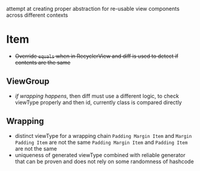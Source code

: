 attempt at creating proper abstraction for re-usable view components across different contexts

# Item
* ~~Override `equals` when in RecyclerView and diff is used to detect if contents are the same~~

## ViewGroup
* _if wrapping happens_, then diff must use a different logic, to check viewType properly and then id,
  currently class is compared directly
  
## Wrapping
* distinct viewType for a wrapping chain
  `Padding Margin Item` and `Margin Padding Item` are not the same 
  `Padding Margin Item` and `Padding Item` are not the same
* uniqueness of generated viewType combined with reliable generator that can 
  be proven and does not rely on some randomness of hashcode
 